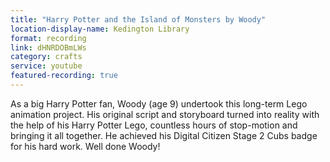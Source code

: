 ```yaml
---
title: "Harry Potter and the Island of Monsters by Woody"
location-display-name: Kedington Library
format: recording
link: dHNRDOBmLWs
category: crafts
service: youtube
featured-recording: true
---
```


As a big Harry Potter fan, Woody (age 9) undertook this long-term Lego animation project. His original script and storyboard turned into reality with the help of his Harry Potter Lego, countless hours of stop-motion and bringing it all together. He achieved his Digital Citizen Stage 2 Cubs badge for his hard work. Well done Woody!
